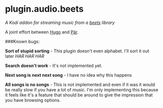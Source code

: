 # plugin.audio.beets
*A Kodi addon for streaming music from a [beets](https://github.com/sampsyo/beets) library*

A joint effort between [Hugo](https://github.com/HugoMillwood) and [Pär](https://github.com/parski).

###Known bugs:

**Sort of stupid sorting** - This plugin doesn't even alphabet. I'll sort it out later *HAR HAR HAR*

**Search doesn't work** - It's not implemented yet.

**Next song is next next song** - I have no idea why this happens

**All songs is no songs** - This is not implemented and even if it was it would be really slow if you have a lot of music. I'm only implementing this because it feels like it's a feature that should be around to give the impression that you have browsing options.
